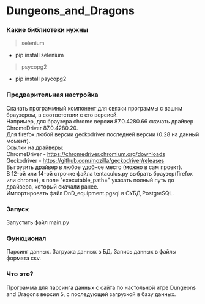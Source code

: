 # Dungeons_and_Dragons

### Какие библиотеки нужны
> selenium
* pip install selenium
> psycopg2
* pip install psycopg2

### Предварительная настройка
Скачать программный компонент для связки программы с вашим браузером, в соответствии с его версией.\
Например, для браузера chrome версии 87.0.4280.66 скачать драйвер ChromeDriver 87.0.4280.20.\
Для firefox любой версии geckodriver последней версии (0.28 на данный момент).\
Ссылки на драйверы:\
ChromeDriver - https://chromedriver.chromium.org/downloads \
Geckodriver - https://github.com/mozilla/geckodriver/releases \
Выгрузить драйвер в любое удобное место (можно в сам проект).\
В 12-ой или 14-ой строчке файла tentaculus.py выбрать браузер(firefox или chrome), в поле "executable_path=" указать полный путь до драйвера, который скачали ранее.\
Импортировать файл DnD_equipment.pgsql в СУБД PostgreSQL.

### Запуск
Запустить файл main.py

### Функционал
Парсинг данных.
Загрузка данных в БД.
Запись данных в файлы формата csv.

### Что это?
Программа для парсинга данных с сайта по настольной игре Dungeons and Dragons версия 5, с последующей загрузкой в базу данных.

